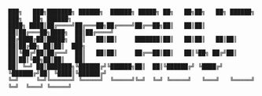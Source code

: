     ███╗   ███╗███████╗ ██████╗  ██████╗ █████╗ ██╗   ██╗██╗   ██╗ ██████╗ ███╗   ██╗ ██████╗ 
    ████╗ ████║██╔════╝██╔═══██╗██╔════╝██╔══██╗██║   ██║██║   ██║██╔═══██╗████╗  ██║██╔════╝ 
    ██╔████╔██║█████╗  ██║   ██║██║     ███████║██║   ██║██║   ██║██║   ██║██╔██╗ ██║██║  ███╗
    ██║╚██╔╝██║██╔══╝  ██║   ██║██║     ██╔══██║██║   ██║╚██╗ ██╔╝██║   ██║██║╚██╗██║██║   ██║
    ██║ ╚═╝ ██║███████╗╚██████╔╝╚██████╗██║  ██║╚██████╔╝ ╚████╔╝ ╚██████╔╝██║ ╚████║╚██████╔╝
    ╚═╝     ╚═╝╚══════╝ ╚═════╝  ╚═════╝╚═╝  ╚═╝ ╚═════╝   ╚═══╝   ╚═════╝ ╚═╝  ╚═══╝ ╚═════╝ 
